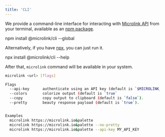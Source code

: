 ```yaml
---
title: 'CLI'
---
```


We provide a command-line interface for interacting with [Microlink API](/docs/api/getting-started/overview/) from your terminal, available as an [npm package](https://www.npmjs.com/package/@microlink/cli).

<Terminal>npm install @microlink/cli --global</Terminal>

Alternatively, if you have [npx](https://www.npmjs.com/package/npx), you can just run it.

<Terminal>npx install @microlink/cli --help</Terminal>

After that, `microlink` command will be available in your system.

```bash
microlink <url> [flags]

Flags
  --api-key      authenticate using an API key (default is `$MICROLINK_API_KEY`
  --colors       colorize output (default is `true`
  --copy         copy output to clipboard (default is `false`).
  --pretty       beauty response payload (default is `true`).


Examples
  microlink https://microlink.io&palette
  microlink https://microlink.io&palette --no-pretty
  microlink https://microlink.io&palette --api-key MY_API_KEY
```

